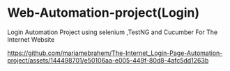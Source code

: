 # Web-Automation-project(Login)
Login Automation Project using selenium ,TestNG and Cucumber For The Internet Website 




https://github.com/mariamebrahem/The-Internet_Login-Page-Automation-project/assets/144498701/e50106aa-e005-449f-80d8-4afc5dd1263b







